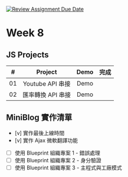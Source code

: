 [![Review Assignment Due Date](https://classroom.github.com/assets/deadline-readme-button-24ddc0f5d75046c5622901739e7c5dd533143b0c8e959d652212380cedb1ea36.svg)](https://classroom.github.com/a/WJPO8wpR)
# Week 8 

## JS Projects

|  #  |    Project     | Demo | 完成   |
| :-: | :-: | :------------:  | :---: |
| 01  | Youtube API 串接 | Demo |      |
| 02  | 匯率轉換 API 串接 | Demo |     |

## MiniBlog 實作清單

- [v] 實作最後上線時間
- [v] 實作 Ajax 微軟翻譯功能
- [ ] 使用 Blueprint 組織專案 1 - 錯誤處理
- [ ] 使用 Blueprint 組織專案 2 - 身分驗證
- [ ] 使用 Blueprint 組織專案 3 - 主程式與工廠模式